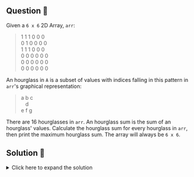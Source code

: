 ## Question 🤔
Given a `6 x 6` 2D Array, `arr`:
> 1 1 1 0 0 0<br>
> 0 1 0 0 0 0<br>
> 1 1 1 0 0 0<br>
> 0 0 0 0 0 0<br>
> 0 0 0 0 0 0<br>
> 0 0 0 0 0 0<br>

An hourglass in `A` is a subset of values with indices falling in this pattern in `arr`'s graphical representation:
> a b c<br>
> &nbsp;&nbsp;&nbsp;d<br>
> e f g<br>

There are 16 hourglasses in `arr`. An hourglass sum is the sum of an hourglass' values. Calculate the hourglass sum for every hourglass in `arr`, then print the maximum hourglass sum. The array will always be `6 x 6`.


## Solution 🙋
<details>
  <summary>Click here to expand the solution</summary>

1. Define `sum` variable with minimum integer value
2. We need two loops since this is a 2D array.
3. We have a condition that array always be `6 x 6`. 
4. Then we can get total of `first`, `second` and `third` rows separately. ( Hence we just need to loop 4 times in both sides; to right and to bottom. )
5. Finally, checked that total(`temp`) with previous total(`sum`) and keep the greater one.
</details>

[//]: # (adding additional margin from bottom)
<br>
<br>
<br>
<br>
